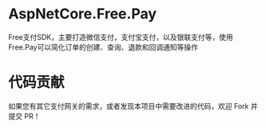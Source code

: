 # AspNetCore.Free.Pay

Free支付SDK，主要打造微信支付，支付宝支付，以及银联支付等，使用Free.Pay可以简化订单的创建、查询、退款和回调通知等操作

# 代码贡献

如果您有其它支付网关的需求，或者发现本项目中需要改进的代码，欢迎 Fork 并提交 PR！
